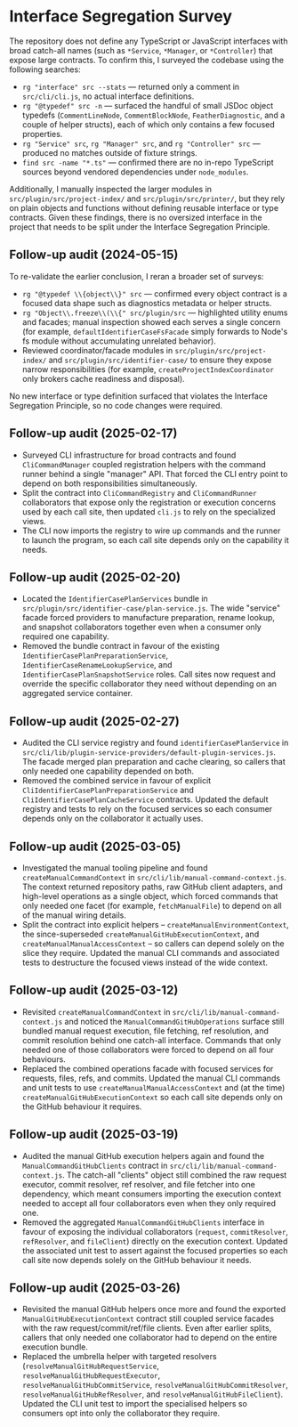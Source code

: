 # Interface Segregation Survey

The repository does not define any TypeScript or JavaScript interfaces with broad catch-all names
(such as `*Service`, `*Manager`, or `*Controller`) that expose large contracts. To confirm this, I
surveyed the codebase using the following searches:

- `rg "interface" src --stats` — returned only a comment in `src/cli/cli.js`, no actual interface definitions.
- `rg "@typedef" src -n` — surfaced the handful of small JSDoc object typedefs (`CommentLineNode`, `CommentBlockNode`, `FeatherDiagnostic`, and a couple of helper structs), each of which only contains a few focused properties.
- `rg "Service" src`, `rg "Manager" src`, and `rg "Controller" src` — produced no matches outside of fixture strings.
- `find src -name "*.ts"` — confirmed there are no in-repo TypeScript sources beyond vendored dependencies under `node_modules`.

Additionally, I manually inspected the larger modules in `src/plugin/src/project-index/` and
`src/plugin/src/printer/`, but they rely on plain objects and functions without defining reusable
interface or type contracts. Given these findings, there is no oversized interface in the project
that needs to be split under the Interface Segregation Principle.

## Follow-up audit (2024-05-15)

To re-validate the earlier conclusion, I reran a broader set of surveys:

- `rg "@typedef \\{object\\}" src` — confirmed every object contract is a focused data shape such as
  diagnostics metadata or helper structs.
- `rg "Object\\.freeze\\(\\{" src/plugin/src` — highlighted utility enums and facades; manual inspection
  showed each serves a single concern (for example, `defaultIdentifierCaseFsFacade` simply forwards
  to Node's fs module without accumulating unrelated behavior).
- Reviewed coordinator/facade modules in `src/plugin/src/project-index/` and
  `src/plugin/src/identifier-case/` to ensure they expose narrow responsibilities (for example,
  `createProjectIndexCoordinator` only brokers cache readiness and disposal).

No new interface or type definition surfaced that violates the Interface Segregation Principle, so
no code changes were required.

## Follow-up audit (2025-02-17)

- Surveyed CLI infrastructure for broad contracts and found `CliCommandManager`
  coupled registration helpers with the command runner behind a single
  "manager" API. That forced the CLI entry point to depend on both
  responsibilities simultaneously.
- Split the contract into `CliCommandRegistry` and `CliCommandRunner`
  collaborators that expose only the registration or execution concerns used by
  each call site, then updated `cli.js` to rely on the specialized views.
- The CLI now imports the registry to wire up commands and the runner to launch
  the program, so each call site depends only on the capability it needs.

## Follow-up audit (2025-02-20)

- Located the `IdentifierCasePlanServices` bundle in
  `src/plugin/src/identifier-case/plan-service.js`. The wide "service" facade
  forced providers to manufacture preparation, rename lookup, and snapshot
  collaborators together even when a consumer only required one capability.
- Removed the bundle contract in favour of the existing
  `IdentifierCasePlanPreparationService`, `IdentifierCaseRenameLookupService`,
  and `IdentifierCasePlanSnapshotService` roles. Call sites now request and
  override the specific collaborator they need without depending on an
  aggregated service container.

## Follow-up audit (2025-02-27)

- Audited the CLI service registry and found `identifierCasePlanService` in
  `src/cli/lib/plugin-service-providers/default-plugin-services.js`. The facade
  merged plan preparation and cache clearing, so callers that only needed one
  capability depended on both.
- Removed the combined service in favour of explicit
  `CliIdentifierCasePlanPreparationService` and
  `CliIdentifierCasePlanCacheService` contracts. Updated the default registry
  and tests to rely on the focused services so each consumer depends only on
  the collaborator it actually uses.

## Follow-up audit (2025-03-05)

- Investigated the manual tooling pipeline and found `createManualCommandContext`
  in `src/cli/lib/manual-command-context.js`. The context returned repository
  paths, raw GitHub client adapters, and high-level operations as a single
  object, which forced commands that only needed one facet (for example,
  `fetchManualFile`) to depend on all of the manual wiring details.
- Split the contract into explicit helpers – `createManualEnvironmentContext`,
  the since-superseded `createManualGitHubExecutionContext`, and
  `createManualManualAccessContext` – so
  callers can depend solely on the slice they require. Updated the manual CLI
  commands and associated tests to destructure the focused views instead of the
  wide context.

## Follow-up audit (2025-03-12)

- Revisited `createManualCommandContext` in
  `src/cli/lib/manual-command-context.js` and noticed the
  `ManualCommandGitHubOperations` surface still bundled manual request
  execution, file fetching, ref resolution, and commit resolution behind one
  catch-all interface. Commands that only needed one of those collaborators
  were forced to depend on all four behaviours.
- Replaced the combined operations facade with focused services for requests,
  files, refs, and commits. Updated the manual CLI commands and unit tests to
  use `createManualManualAccessContext` and
  (at the time) `createManualGitHubExecutionContext` so each call site depends
  only on the GitHub behaviour it requires.

## Follow-up audit (2025-03-19)

- Audited the manual GitHub execution helpers again and found the
  `ManualCommandGitHubClients` contract in
  `src/cli/lib/manual-command-context.js`. The catch-all "clients" object still
  combined the raw request executor, commit resolver, ref resolver, and file
  fetcher into one dependency, which meant consumers importing the execution
  context needed to accept all four collaborators even when they only required
  one.
- Removed the aggregated `ManualCommandGitHubClients` interface in favour of
  exposing the individual collaborators (`request`, `commitResolver`,
  `refResolver`, and `fileClient`) directly on the execution context. Updated
  the associated unit test to assert against the focused properties so each
  call site now depends solely on the GitHub behaviour it needs.

## Follow-up audit (2025-03-26)

- Revisited the manual GitHub helpers once more and found the exported
  `ManualGitHubExecutionContext` contract still coupled service facades with the
  raw request/commit/ref/file clients. Even after earlier splits, callers that
  only needed one collaborator had to depend on the entire execution bundle.
- Replaced the umbrella helper with targeted resolvers
  (`resolveManualGitHubRequestService`,
  `resolveManualGitHubRequestExecutor`,
  `resolveManualGitHubCommitService`,
  `resolveManualGitHubCommitResolver`,
  `resolveManualGitHubRefResolver`, and
  `resolveManualGitHubFileClient`). Updated the CLI unit test to import the
  specialised helpers so consumers opt into only the collaborator they require.
